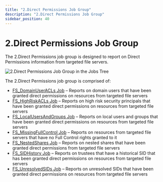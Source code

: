 ```yaml
---
title: "2.Direct Permissions Job Group"
description: "2.Direct Permissions Job Group"
sidebar_position: 40
---
```


# 2.Direct Permissions Job Group

The 2.Direct Permissions job group is designed to report on Direct Permissions information from
targeted file servers.

![2.Direct Permissions Job Group in the Jobs Tree](/img/product_docs/accessanalyzer/12.0/solutions/filesystem/directpermissions/jobstree.webp)

The 2.Direct Permissions job group is comprised of:

- [FS_DomainUserACLs Job](/docs/accessanalyzer/12.0/solutions/filesystem/directpermissions/fs_domainuseracls.md) – Reports on domain users that have been granted
  direct permissions on resources from targeted file servers
- [FS_HighRiskACLs Job](/docs/accessanalyzer/12.0/solutions/filesystem/directpermissions/fs_highriskacls.md) – Reports on high risk security principals that have
  been granted direct permissions on resources from targeted file servers
- [FS_LocalUsersAndGroups Job](/docs/accessanalyzer/12.0/solutions/filesystem/directpermissions/fs_localusersandgroups.md) – Reports on local users and groups that
  have been granted direct permissions on resources from targeted file servers
- [FS_MissingFullControl Job](/docs/accessanalyzer/12.0/solutions/filesystem/directpermissions/fs_missingfullcontrol.md) – Reports on resources from targeted file
  servers that have no Full Control rights granted to it
- [FS_NestedShares Job](/docs/accessanalyzer/12.0/solutions/filesystem/directpermissions/fs_nestedshares.md) – Reports on nested shares that have been granted direct
  permissions from targeted file servers
- [FS_SIDHistory Job](/docs/accessanalyzer/12.0/solutions/filesystem/directpermissions/fs_sidhistory.md) – Reports on trustees that have a historical SID that has
  been granted direct permissions on resources from targeted file servers
- [FS_UnresolvedSIDs Job](/docs/accessanalyzer/12.0/solutions/filesystem/directpermissions/fs_unresolvedsids.md) – Reports on unresolved SIDs that have been granted
  direct permissions on resources from targeted file servers
